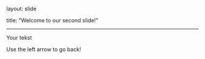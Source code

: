 layout: slide

title: "Welcome to our second slide!"

---

Your tekst

Use the left arrow to go back!
